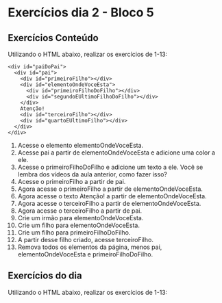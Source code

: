 # Exercícios dia 2 - Bloco 5

## Exercícios Conteúdo

Utilizando o HTML abaixo, realizar os exercícios de 1-13:

    <div id="paiDoPai">
      <div id="pai">
        <div id="primeiroFilho"></div>
        <div id="elementoOndeVoceEsta">
          <div id="primeiroFilhoDoFilho"></div>
          <div id="segundoEUltimoFilhoDoFilho"></div>
        </div>
        Atenção!
        <div id="terceiroFilho"></div>
        <div id="quartoEUltimoFilho"></div>
      </div>
    </div>

1. Acesse o elemento elementoOndeVoceEsta.
2. Acesse pai a partir de elementoOndeVoceEsta e adicione uma color a ele.
3. Acesse o primeiroFilhoDoFilho e adicione um texto a ele. Você se lembra dos vídeos da aula anterior, como fazer isso?
4. Acesse o primeiroFilho a partir de pai.
5. Agora acesse o primeiroFilho a partir de elementoOndeVoceEsta.
6. Agora acesse o texto Atenção! a partir de elementoOndeVoceEsta.
7. Agora acesse o terceiroFilho a partir de elementoOndeVoceEsta.
8. Agora acesse o terceiroFilho a partir de pai.
9. Crie um irmão para elementoOndeVoceEsta.
10. Crie um filho para elementoOndeVoceEsta.
11. Crie um filho para primeiroFilhoDoFilho.
12. A partir desse filho criado, acesse terceiroFilho.
13. Remova todos os elementos da página, menos pai, elementoOndeVoceEsta e primeiroFilhoDoFilho.

## Exercícios do dia

Utilizando o HTML abaixo, realizar os exercícios de 1-13:

  <!DOCTYPE html>
  <html>
    <head>
      <meta charset="UTF-8" />
      <meta name="viewport" content="width=device-width" />
      <title>Exercício 5.2</title>
      <style>
        div {
          border-color: black;
          border-style: solid;
        }

        .title {
          text-align: center;
        }

        .main-content {
          background-color: yellow;
        }

        .main-content .center-content {
          background-color: red;
          width: 50%;
          margin-left: auto;
          margin-right: auto;
        }

        .main-content .center-content p {
          font-style: italic;
        }

        .main-content .left-content {
          background-color: green;
          width: 60%;
          margin-left: 0;
          margin-right: auto;
        }

        .main-content .left-content .small-image {
          display: block;
          margin-left: auto;
          margin-right: auto;
          border-radius: 100%;
        }

        .main-content .right-content {
          background-color: blue;
          width: 60%;
          margin-left: auto;
          margin-right: 0;
        }

        .main-content .description {
          text-align: center;
        }
      </style>
    </head>
    <body>
      <script>
        // COLOQUE SEU CÓDIGO AQUI
      </script>
    </body>
  </html>

O objetivo desses exercícios é colocar em prática o que você acabou de aprender sobre DOM. Por isso, você deve fazer os exercícios utilizando apenas código JavaScript, o qual deve ser inserido entre as tags <script> e </script>.

1. Adicione a tag h1 com o texto Exercício 5.2 - JavaScript DOM como filho da tag body;
2. Adicione a tag div com a classe main-content como filho da tag body;
3. Adicione a tag div com a classe center-content como filho da tag div criada no passo 2;
4. Adicione a tag p como filho do div criado no passo 3 e coloque algum texto;
5. Adicione a tag div com a classe left-content como filho da tag div criada no passo 2;
6. Adicione a tag div com a classe right-content como filho da tag div criada no passo 2;
7. Adicione uma imagem com src configurado para o valor https://picsum.photos/200 e classe small-image. Esse elemento deve ser filho do div criado no passo 5;
8. Adicione uma lista não ordenada com os valores de 1 a 10 por extenso como valores da lista. Essa lista deve ser filha do div criado no passo 6;
9. Adicione 3 tags h3, todas sendo filhas do div criado no passo 2.
